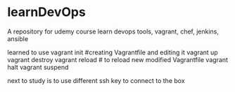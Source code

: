 # learnDevOps
A repository for udemy course learn devops tools, vagrant, chef, jenkins, ansible

learned to use
    vagrant init #creating Vagrantfile and editing it
    vagrant up
    vagrant destroy
    vagrant reload # to reload new modified Vagrantfile
    vagrant halt
    vagrant suspend


next to study is to use different ssh key to connect to the box
